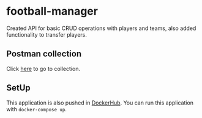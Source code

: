 
# football-manager
Created API for basic CRUD operations with players and teams,
also added functionality to transfer players.  


## Postman collection
Click [here]([https://www.postman.com/spacecraft-architect-90936749/workspace/public/collection/22629758-2b9187d4-ccf6-41f0-b96a-a0bd5baa672b?action=share&creator=22629758]) to go to collection. 

## SetUp
This application is also pushed in [DockerHub](https://hub.docker.com/repository/docker/losnazar24/football-manager).
You can run this application with `docker-compose up`.
